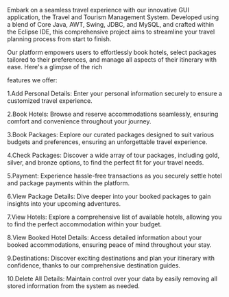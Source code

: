 Embark on a seamless travel experience with our innovative GUI application, the Travel and Tourism Management System. Developed using a blend of Core Java, AWT, Swing, JDBC, and MySQL, and crafted within the Eclipse IDE, this comprehensive project aims to streamline your travel planning process from start to finish.

Our platform empowers users to effortlessly book hotels, select packages tailored to their preferences, and manage all aspects of their itinerary with ease. Here's a glimpse of the rich 

features we offer:

1.Add Personal Details: Enter your personal information securely to ensure a customized travel experience.

2.Book Hotels: Browse and reserve accommodations seamlessly, ensuring comfort and convenience throughout your journey.

3.Book Packages: Explore our curated packages designed to suit various budgets and preferences, ensuring an unforgettable travel experience.

4.Check Packages: Discover a wide array of tour packages, including gold, silver, and bronze options, to find the perfect fit for your travel needs.

5.Payment: Experience hassle-free transactions as you securely settle hotel and package payments within the platform.

6.View Package Details: Dive deeper into your booked packages to gain insights into your upcoming adventures.

7.View Hotels: Explore a comprehensive list of available hotels, allowing you to find the perfect accommodation within your budget.

8.View Booked Hotel Details: Access detailed information about your booked accommodations, ensuring peace of mind throughout your stay.

9.Destinations: Discover exciting destinations and plan your itinerary with confidence, thanks to our comprehensive destination guides.

10.Delete All Details: Maintain control over your data by easily removing all stored information from the system as needed.

